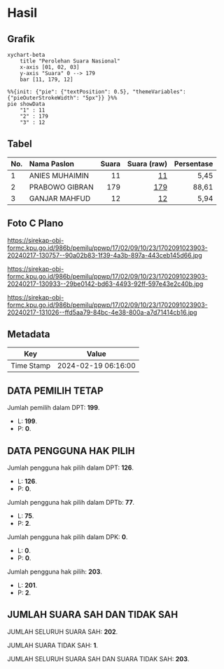 # Hasil

## Grafik

```mermaid
xychart-beta
    title "Perolehan Suara Nasional"
    x-axis [01, 02, 03]
    y-axis "Suara" 0 --> 179
    bar [11, 179, 12]
```

```mermaid
%%{init: {"pie": {"textPosition": 0.5}, "themeVariables": {"pieOuterStrokeWidth": "5px"}} }%%
pie showData
    "1" : 11
    "2" : 179
    "3" : 12
```

## Tabel

| No. | Nama Paslon    | Suara | Suara (raw) | Persentase |
|:--- |:-------------- | -----:| -----------:| ----------:|
| 1   | ANIES MUHAIMIN | 11    | [11][p-1]   | 5,45       |
| 2   | PRABOWO GIBRAN | 179   | [179][p-2]  | 88,61      |
| 3   | GANJAR MAHFUD  | 12    | [12][p-3]   | 5,94       |


[p-1]: https://github.com/gigit-pemilu/pemilu-2024/blob/main/pilpres/hitung-suara/sub/17-bengkulu/sub/02-rejang-lebong/sub/09-curup/sub/1023-adirejo/sub/903-tps/sub/paslon-1.txt
[p-2]: https://github.com/gigit-pemilu/pemilu-2024/blob/main/pilpres/hitung-suara/sub/17-bengkulu/sub/02-rejang-lebong/sub/09-curup/sub/1023-adirejo/sub/903-tps/sub/paslon-2.txt
[p-3]: https://github.com/gigit-pemilu/pemilu-2024/blob/main/pilpres/hitung-suara/sub/17-bengkulu/sub/02-rejang-lebong/sub/09-curup/sub/1023-adirejo/sub/903-tps/sub/paslon-3.txt

## Foto C Plano

https://sirekap-obj-formc.kpu.go.id/986b/pemilu/ppwp/17/02/09/10/23/1702091023903-20240217-130757--90a02b83-1f39-4a3b-897a-443ceb145d66.jpg

https://sirekap-obj-formc.kpu.go.id/986b/pemilu/ppwp/17/02/09/10/23/1702091023903-20240217-130933--29be0142-bd63-4493-92ff-597e43e2c40b.jpg

https://sirekap-obj-formc.kpu.go.id/986b/pemilu/ppwp/17/02/09/10/23/1702091023903-20240217-131026--ffd5aa79-84bc-4e38-800a-a7d71414cb16.jpg


## Metadata

| Key        | Value               |
| ---------- | ------------------- |
| Time Stamp | 2024-02-19 06:16:00 |


## DATA PEMILIH TETAP

Jumlah pemilih dalam DPT: **199**.
 * L: **199**.
 * P: **0**.

## DATA PENGGUNA HAK PILIH

Jumlah pengguna hak pilih dalam DPT: **126**.
 * L: **126**.
 * P: **0**.

Jumlah pengguna hak pilih dalam DPTb: **77**.
 * L: **75**.
 * P: **2**.

Jumlah pengguna hak pilih dalam DPK: **0**.
 * L: **0**.
 * P: **0**.

Jumlah pengguna hak pilih: **203**.
 * L: **201**.
 * P: **2**.

## JUMLAH SUARA SAH DAN TIDAK SAH

JUMLAH SELURUH SUARA SAH: **202**.

JUMLAH SUARA TIDAK SAH: **1**.

JUMLAH SELURUH SUARA SAH DAN SUARA TIDAK SAH: **203**.


